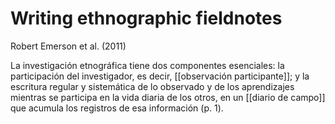 # Writing ethnographic fieldnotes
Robert Emerson et al. (2011)

La investigación etnográfica tiene dos componentes esenciales: la participación del investigador, es decir, [[observación participante]]; y la escritura regular y sistemática de lo observado y de los aprendizajes mientras se participa en la vida diaria de los otros, en un [[diario de campo]] que acumula los registros de esa información (p. 1).

